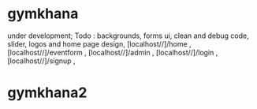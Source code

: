 # gymkhana
under development;
Todo :
backgrounds,
forms ui,
clean and debug code,
slider,
logos and home page design,
[localhost//]/home ,
[localhost//]/eventform ,
[localhost//]/admin ,
[localhost//]/login ,
[localhost//]/signup ,
# gymkhana2
